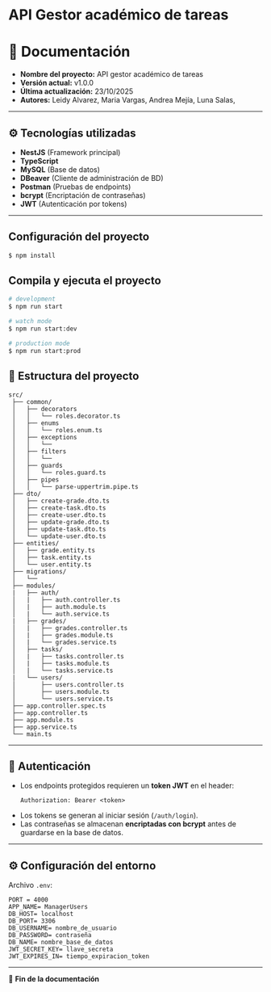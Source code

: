 <h1 align-text:"center">API Gestor académico de tareas</h1>


# 📘 Documentación

- **Nombre del proyecto:** API gestor académico de tareas 
- **Versión actual:** v1.0.0
- **Última actualización:** 23/10/2025  
- **Autores:** Leidy Alvarez, Maria Vargas, Andrea Mejía, Luna Salas, 

---

## ⚙️ Tecnologías utilizadas

- **NestJS** (Framework principal)
- **TypeScript**
- **MySQL** (Base de datos)
- **DBeaver** (Cliente de administración de BD)
- **Postman** (Pruebas de endpoints)
- **bcrypt** (Encriptación de contraseñas)
- **JWT** (Autenticación por tokens)

---

## Configuración del proyecto

```bash
$ npm install
```

## Compila y ejecuta el proyecto

```bash
# development
$ npm run start

# watch mode
$ npm run start:dev

# production mode
$ npm run start:prod
```

## 📂 Estructura del proyecto

```
src/
 ├── common/
 │   ├── decorators
 │   │   └── roles.decorator.ts
 │   ├── enums
 │   │   └── roles.enum.ts
 │   ├── exceptions
 │   │   └── 
 │   ├── filters
 │   │   └── 
 │   ├── guards
 │   │   └── roles.guard.ts
 │   ├── pipes
 │   │   └── parse-uppertrim.pipe.ts
 ├── dto/
 │   ├── create-grade.dto.ts
 │   ├── create-task.dto.ts
 │   ├── create-user.dto.ts
 │   ├── update-grade.dto.ts
 │   ├── update-task.dto.ts
 │   └── update-user.dto.ts
 ├── entities/
 │   ├── grade.entity.ts
 │   ├── task.entity.ts
 │   └── user.entity.ts
 ├── migrations/
 │   └── 
 ├── modules/
 |   ├── auth/
 │   |   ├── auth.controller.ts
 │   |   ├── auth.module.ts
 │   |   └── auth.service.ts
 |   ├── grades/
 │   |   ├── grades.controller.ts
 │   |   ├── grades.module.ts
 │   |   └── grades.service.ts
 │   ├── tasks/
 │   |   ├── tasks.controller.ts
 │   |   ├── tasks.module.ts
 │   |   └── tasks.service.ts
 |   └── users/
 │       ├── users.controller.ts
 │       ├── users.module.ts
 │       └── users.service.ts
 ├── app.controller.spec.ts
 ├── app.controller.ts
 ├── app.module.ts
 ├── app.service.ts
 └── main.ts
```

---

## 🔑 Autenticación

- Los endpoints protegidos requieren un **token JWT** en el header:  
  ```
  Authorization: Bearer <token>
  ```
- Los tokens se generan al iniciar sesión (`/auth/login`).  
- Las contraseñas se almacenan **encriptadas con bcrypt** antes de guardarse en la base de datos.

---

## ⚙️ Configuración del entorno

Archivo `.env`:
```
PORT = 4000
APP_NAME= ManagerUsers
DB_HOST= localhost
DB_PORT= 3306
DB_USERNAME= nombre_de_usuario
DB_PASSWORD= contraseña
DB_NAME= nombre_base_de_datos
JWT_SECRET_KEY= llave_secreta
JWT_EXPIRES_IN= tiempo_expiracion_token
```

---

📄 **Fin de la documentación**
